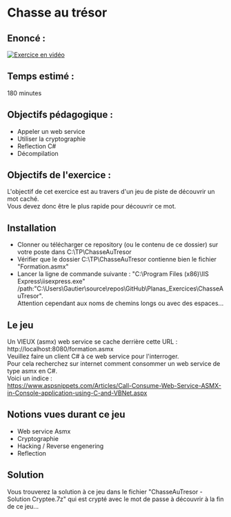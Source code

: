 # Chasse au trésor  
## Enoncé :  
  
[![Exercice en vidéo](https://img.youtube.com/vi/HVq0fFf4f9U/mqdefault.jpg)](https://youtu.be/HVq0fFf4f9U)  
  
## Temps estimé :  
180 minutes  
## Objectifs pédagogique :  
- Appeler un web service  
- Utiliser la cryptographie  
- Reflection C#  
- Décompilation  
  
## Objectifs de l'exercice :  
L'objectif de cet exercice est au travers d'un jeu de piste de découvrir un mot caché.  
Vous devez donc être le plus rapide pour découvrir ce mot.  
  
## Installation  
- Clonner ou télécharger ce repository (ou le contenu de ce dossier) sur votre poste dans C:\TP\ChasseAuTresor  
- Vérifier que le dossier C:\TP\ChasseAuTresor contienne bien le fichier "Formation.asmx"  
- Lancer la ligne de commande suivante : "C:\Program Files (x86)\IIS Express\iisexpress.exe" /path:"C:\Users\Gautier\source\repos\GitHub\Planas_Exercices\ChasseAuTresor".  
  Attention cependant aux noms de chemins longs ou avec des espaces...  
  
## Le jeu  
Un VIEUX (asmx) web service se cache derrière cette URL : http://localhost:8080/formation.asmx  
Veuillez faire un client C# à ce web service pour l'interroger.  
Pour cela recherchez sur internet comment consommer un web service de type asmx en C#.  
Voici un indice :  
https://www.aspsnippets.com/Articles/Call-Consume-Web-Service-ASMX-in-Console-application-using-C-and-VBNet.aspx  
  
## Notions vues durant ce jeu  
- Web service Asmx  
- Cryptographie  
- Hacking / Reverse engenering  
- Reflection  
  
## Solution  
Vous trouverez la solution à ce jeu dans le fichier "ChasseAuTresor - Solution Cryptee.7z" qui est crypté avec le mot de passe à découvrir à la fin de ce jeu...  